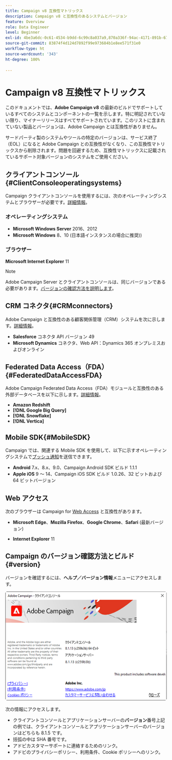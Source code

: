 ```yaml
---
title: Campaign v8 互換性マトリックス
description: Campaign v8 と互換性のあるシステムとバージョン
feature: Overview
role: Data Engineer
level: Beginner
exl-id: 4be3a6dc-0c61-4534-b9dd-6c99c8a037a9,870a336f-94ac-4171-891b-67614feef6ef,bebdd930-c7f6-4629-a489-3c704b33f058,d493e613-eb61-43b1-9c6d-1bd881af0734
source-git-commit: 83874f4d124d7892f99e973684b1e8ee571f31e0
workflow-type: ht
source-wordcount: '343'
ht-degree: 100%

---
```


# Campaign v8 互換性マトリックス

このドキュメントでは、**Adobe Campaign v8** の最新のビルドでサポートしているすべてのシステムとコンポーネントの一覧を示します。特に明記されていない限り、マイナーリリースはすべてサポートされています。このリストに含まれていない製品とバージョンは、Adobe Campaign とは互換性がありません。

サードパーティ製のシステムやツールの特定のバージョンは、サービス終了（EOL）になると Adobe Campaign との互換性がなくなり、この互換性マトリックスから削除されます。問題を回避するため、互換性マトリックスに記載されているサポート対象バージョンのシステムをご使用ください。

## クライアントコンソール{#ClientConsoleoperatingsystems}

Campaign クライアントコンソールを使用するには、次のオペレーティングシステムとブラウザーが必要です。[詳細情報](connect.md)。

### オペレーティングシステム

* **Microsoft Windows Server** 2016、2012
* **Microsoft Windows** 8、10 (日本語インスタンスの場合に推奨))

### ブラウザー

**Microsoft Internet Explorer** 11

>[!NOTE]
>
>Adobe Campaign Server とクライアントコンソールは、同じバージョンである必要があります。[バージョンの確認方法を説明します](#version)。

## CRM コネクタ{#CRMconnectors}

Adobe Campaign と互換性のある顧客関係管理（CRM）システムを次に示します。[詳細情報](../connect/crm.md)。

* **Salesforce** コネクタ API バージョン 49
* **Microsoft Dynamics** コネクタ、Web API：Dynamics 365 オンプレミスおよびオンライン

## Federated Data Access（FDA）{#FederatedDataAccessFDA}

Adobe Campaign Federated Data Access（FDA）モジュールと互換性のある外部データベースを以下に示します。[詳細情報](../connect/fda.md)。

* **Amazon Redshift**
* **[!DNL Google Big Query]**
* **[!DNL Snowflake]**
* **[!DNL Vertica]**

## Mobile SDK{#MobileSDK}

Campaign では、関連する Mobile SDK を使用して、以下に示すオペレーティングシステムで[プッシュ通知](../send/push.md)を送信できます。

* **Android** 7.x、8.x、9.0、Campaign Android SDK ビルド 1.1.1
* **Apple iOS** 9 ～ 14、Campaign iOS SDK ビルド 1.0.26、32 ビットおよび 64 ビットバージョン

## Web アクセス

次のブラウザーは Campaign for [Web Access](connect.md#web-access) と互換性があります。

* **Microsoft Edge**、**Mozilla Firefox**、**Google Chrome**、**Safari** (最新バージョン)

* **Internet Explorer** 11

## Campaign のバージョン確認方法とビルド{#version}

バージョンを確認するには、**ヘルプ／バージョン情報**&#x200B;メニューにアクセスします。

![](assets/ac-version.png)

次の情報にアクセスします。

* クライアントコンソールとアプリケーションサーバーの&#x200B;**バージョン**&#x200B;番号上記の例では、クライアントコンソールとアプリケーションサーバーのバージョンはどちらも 8.1.5 です。
* 括弧の中は SHA 番号です。
* アドビカスタマーサポートに連絡するためのリンク。
* アドビのプライバシーポリシー、利用条件、Cookie ポリシーへのリンク。
